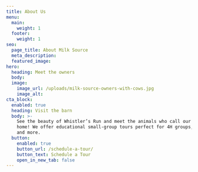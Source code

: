 ```yaml
---
title: About Us
menu:
  main:
    weight: 1
  footer:
    weight: 1
seo:
  page_title: About Milk Source
  meta_description: 
  featured_image:
hero:
  heading: Meet the owners
  body: 
  image:
    image_url: /uploads/milk-source-owners-with-cows.jpg
    image_alt: 
cta_block:
  enabled: true
  heading: Visit the barn
  body: >-
    See the beauty of Whistler’s Run and meet the animals who call our barn
    home! We offer educational small-group tours perfect for 4H groups, Scouts
    and more.
  button:
    enabled: true
    button_url: /schedule-a-tour/
    button_text: Schedule a Tour
    open_in_new_tab: false
---
```


